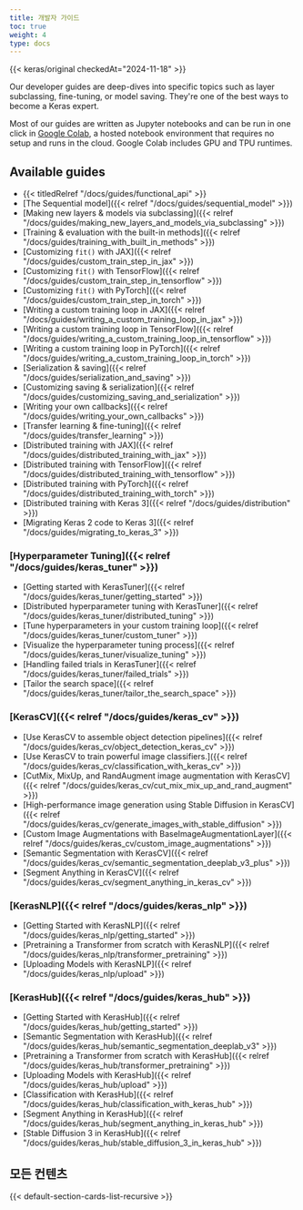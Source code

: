 ```yaml
---
title: 개발자 가이드
toc: true
weight: 4
type: docs
---
```


{{< keras/original checkedAt="2024-11-18" >}}

Our developer guides are deep-dives into specific topics such as layer subclassing, fine-tuning, or model saving. They're one of the best ways to become a Keras expert.

Most of our guides are written as Jupyter notebooks and can be run in one click in [Google Colab](https://colab.research.google.com/notebooks/welcome.ipynb), a hosted notebook environment that requires no setup and runs in the cloud. Google Colab includes GPU and TPU runtimes.

## Available guides

- {{< titledRelref "/docs/guides/functional_api" >}}
- [The Sequential model]({{< relref "/docs/guides/sequential_model" >}})
- [Making new layers & models via subclassing]({{< relref "/docs/guides/making_new_layers_and_models_via_subclassing" >}})
- [Training & evaluation with the built-in methods]({{< relref "/docs/guides/training_with_built_in_methods" >}})
- [Customizing `fit()` with JAX]({{< relref "/docs/guides/custom_train_step_in_jax" >}})
- [Customizing `fit()` with TensorFlow]({{< relref "/docs/guides/custom_train_step_in_tensorflow" >}})
- [Customizing `fit()` with PyTorch]({{< relref "/docs/guides/custom_train_step_in_torch" >}})
- [Writing a custom training loop in JAX]({{< relref "/docs/guides/writing_a_custom_training_loop_in_jax" >}})
- [Writing a custom training loop in TensorFlow]({{< relref "/docs/guides/writing_a_custom_training_loop_in_tensorflow" >}})
- [Writing a custom training loop in PyTorch]({{< relref "/docs/guides/writing_a_custom_training_loop_in_torch" >}})
- [Serialization & saving]({{< relref "/docs/guides/serialization_and_saving" >}})
- [Customizing saving & serialization]({{< relref "/docs/guides/customizing_saving_and_serialization" >}})
- [Writing your own callbacks]({{< relref "/docs/guides/writing_your_own_callbacks" >}})
- [Transfer learning & fine-tuning]({{< relref "/docs/guides/transfer_learning" >}})
- [Distributed training with JAX]({{< relref "/docs/guides/distributed_training_with_jax" >}})
- [Distributed training with TensorFlow]({{< relref "/docs/guides/distributed_training_with_tensorflow" >}})
- [Distributed training with PyTorch]({{< relref "/docs/guides/distributed_training_with_torch" >}})
- [Distributed training with Keras 3]({{< relref "/docs/guides/distribution" >}})
- [Migrating Keras 2 code to Keras 3]({{< relref "/docs/guides/migrating_to_keras_3" >}})

### [Hyperparameter Tuning]({{< relref "/docs/guides/keras_tuner" >}})

- [Getting started with KerasTuner]({{< relref "/docs/guides/keras_tuner/getting_started" >}})
- [Distributed hyperparameter tuning with KerasTuner]({{< relref "/docs/guides/keras_tuner/distributed_tuning" >}})
- [Tune hyperparameters in your custom training loop]({{< relref "/docs/guides/keras_tuner/custom_tuner" >}})
- [Visualize the hyperparameter tuning process]({{< relref "/docs/guides/keras_tuner/visualize_tuning" >}})
- [Handling failed trials in KerasTuner]({{< relref "/docs/guides/keras_tuner/failed_trials" >}})
- [Tailor the search space]({{< relref "/docs/guides/keras_tuner/tailor_the_search_space" >}})

### [KerasCV]({{< relref "/docs/guides/keras_cv" >}})

- [Use KerasCV to assemble object detection pipelines]({{< relref "/docs/guides/keras_cv/object_detection_keras_cv" >}})
- [Use KerasCV to train powerful image classifiers.]({{< relref "/docs/guides/keras_cv/classification_with_keras_cv" >}})
- [CutMix, MixUp, and RandAugment image augmentation with KerasCV]({{< relref "/docs/guides/keras_cv/cut_mix_mix_up_and_rand_augment" >}})
- [High-performance image generation using Stable Diffusion in KerasCV]({{< relref "/docs/guides/keras_cv/generate_images_with_stable_diffusion" >}})
- [Custom Image Augmentations with BaseImageAugmentationLayer]({{< relref "/docs/guides/keras_cv/custom_image_augmentations" >}})
- [Semantic Segmentation with KerasCV]({{< relref "/docs/guides/keras_cv/semantic_segmentation_deeplab_v3_plus" >}})
- [Segment Anything in KerasCV]({{< relref "/docs/guides/keras_cv/segment_anything_in_keras_cv" >}})

### [KerasNLP]({{< relref "/docs/guides/keras_nlp" >}})

- [Getting Started with KerasNLP]({{< relref "/docs/guides/keras_nlp/getting_started" >}})
- [Pretraining a Transformer from scratch with KerasNLP]({{< relref "/docs/guides/keras_nlp/transformer_pretraining" >}})
- [Uploading Models with KerasNLP]({{< relref "/docs/guides/keras_nlp/upload" >}})

### [KerasHub]({{< relref "/docs/guides/keras_hub" >}})

- [Getting Started with KerasHub]({{< relref "/docs/guides/keras_hub/getting_started" >}})
- [Semantic Segmentation with KerasHub]({{< relref "/docs/guides/keras_hub/semantic_segmentation_deeplab_v3" >}})
- [Pretraining a Transformer from scratch with KerasHub]({{< relref "/docs/guides/keras_hub/transformer_pretraining" >}})
- [Uploading Models with KerasHub]({{< relref "/docs/guides/keras_hub/upload" >}})
- [Classification with KerasHub]({{< relref "/docs/guides/keras_hub/classification_with_keras_hub" >}})
- [Segment Anything in KerasHub]({{< relref "/docs/guides/keras_hub/segment_anything_in_keras_hub" >}})
- [Stable Diffusion 3 in KerasHub]({{< relref "/docs/guides/keras_hub/stable_diffusion_3_in_keras_hub" >}})

## 모든 컨텐츠

{{< default-section-cards-list-recursive >}}
